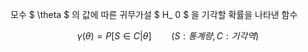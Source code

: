 모수 $ \theta $ 의 값에 따른 귀무가설 $ H_ 0 $ 을 기각할 확률을 나타낸 함수

$$ \gamma(\theta) = P[S \in C |
\theta ] \qquad (S: 통계량, C: 기각역) $$